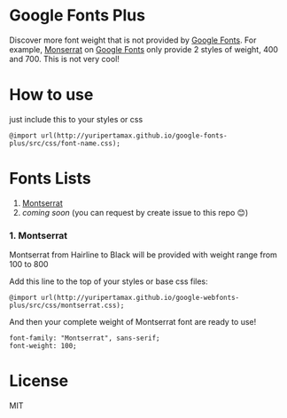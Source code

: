 # Google Fonts Plus
Discover more font weight that is not provided by [Google Fonts](http://google.com/fonts). For example, [Monserrat](https://www.google.com/fonts/specimen/Montserrat) on [Google Fonts](http://google.com/fonts) only provide 2 styles of weight, 400 and 700. This is not very cool!

# How to use
just include this to your styles or css

```
@import url(http://yuripertamax.github.io/google-fonts-plus/src/css/font-name.css);
```

# Fonts Lists
1. [Montserrat](#montserrat)
2. _coming soon_ (you can request by create issue to this repo 😊)


### 1. Montserrat

Montserrat from Hairline to Black will be provided with weight range from 100 to 800

Add this line to the top of your styles or base css files:
```
@import url(http://yuripertamax.github.io/google-webfonts-plus/src/css/montserrat.css);
```
And then your complete weight of Montserrat font are ready to use!
```
font-family: "Montserrat", sans-serif;
font-weight: 100;
```

# License
MIT
